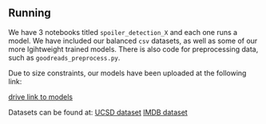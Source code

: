 ## Running

We have 3 notebooks titled `spoiler_detection_X` and each one runs a model. We have included our balanced `csv` datasets, as well as some of our more lgihtweight trained models. There is also code for preprocessing data, such as `goodreads_preprocess.py`.

Due to size constraints, our models have been uploaded at the following link:

[drive link to models](https://drive.google.com/drive/folders/1AKaVwOqGmmMlvX0ssey8c9HNTXIugOW3?usp=sharing)

Datasets can be found at:
[UCSD dataset](https://sites.google.com/eng.ucsd.edu/ucsdbookgraph/reviews)
[IMDB dataset](https://www.kaggle.com/datasets/rmisra/imdb-spoiler-dataset)
